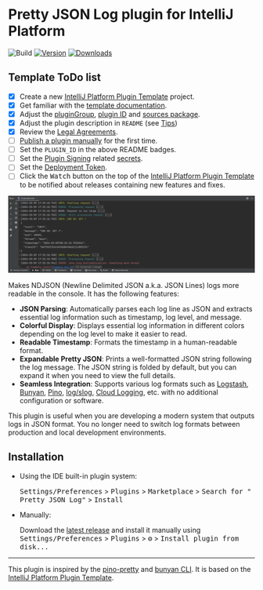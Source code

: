# Pretty JSON Log plugin for IntelliJ Platform

![Build](https://github.com/orangain/pretty-json-log-plugin/workflows/Build/badge.svg)
[![Version](https://img.shields.io/jetbrains/plugin/v/PLUGIN_ID.svg)](https://plugins.jetbrains.com/plugin/PLUGIN_ID)
[![Downloads](https://img.shields.io/jetbrains/plugin/d/PLUGIN_ID.svg)](https://plugins.jetbrains.com/plugin/PLUGIN_ID)

## Template ToDo list

- [x] Create a new [IntelliJ Platform Plugin Template][template] project.
- [x] Get familiar with the [template documentation][template].
- [x] Adjust the [pluginGroup](./gradle.properties), [plugin ID](./src/main/resources/META-INF/plugin.xml)
  and [sources package](./src/main/kotlin).
- [x] Adjust the plugin description in `README` (see [Tips][docs:plugin-description])
- [x] Review
  the [Legal Agreements](https://plugins.jetbrains.com/docs/marketplace/legal-agreements.html?from=IJPluginTemplate).
- [ ] [Publish a plugin manually](https://plugins.jetbrains.com/docs/intellij/publishing-plugin.html?from=IJPluginTemplate)
  for the first time.
- [ ] Set the `PLUGIN_ID` in the above README badges.
- [ ] Set the [Plugin Signing](https://plugins.jetbrains.com/docs/intellij/plugin-signing.html?from=IJPluginTemplate)
  related [secrets](https://github.com/JetBrains/intellij-platform-plugin-template#environment-variables).
- [ ] Set
  the [Deployment Token](https://plugins.jetbrains.com/docs/marketplace/plugin-upload.html?from=IJPluginTemplate).
- [ ] Click the <kbd>Watch</kbd> button on the top of the [IntelliJ Platform Plugin Template][template] to be notified
  about releases containing new features and fixes.

![Plugin screenshot](media/screenshot_expanded.png)

<!-- Plugin description -->
Makes NDJSON (Newline Delimited JSON a.k.a. JSON Lines) logs more readable in the console. It has the following
features:

- **JSON Parsing**: Automatically parses each log line as JSON and extracts essential log information such as timestamp,
  log level, and message.
- **Colorful Display**: Displays essential log information in different colors depending on the log level to make it
  easier to read.
- **Readable Timestamp**: Formats the timestamp in a human-readable format.
- **Expandable Pretty JSON**: Prints a well-formatted JSON string following the log message. The JSON string is folded
  by default, but you can expand it when you need to view the full details.
- **Seamless Integration**: Supports various log formats such
  as [Logstash](https://github.com/logfellow/logstash-logback-encoder), [Bunyan](https://github.com/trentm/node-bunyan),
  [Pino](https://github.com/pinojs/pino), [log/slog](https://pkg.go.dev/log/slog),
  [Cloud Logging](https://cloud.google.com/logging/docs/structured-logging), etc. with no additional configuration or
  software.

This plugin is useful when you are developing a modern system that outputs logs in JSON format. You no longer need to
switch log formats between production and local development environments.
<!-- Plugin description end -->

## Installation

- Using the IDE built-in plugin system:

  <kbd>Settings/Preferences</kbd> > <kbd>Plugins</kbd> > <kbd>Marketplace</kbd> > <kbd>Search for "
  Pretty JSON Log"</kbd> > <kbd>Install</kbd>

- Manually:

  Download the [latest release](https://github.com/orangain/pretty-json-log-plugin/releases/latest) and install it
  manually using
  <kbd>Settings/Preferences</kbd> > <kbd>Plugins</kbd> > <kbd>⚙️</kbd> > <kbd>Install plugin from disk...</kbd>

---
This plugin is inspired by the [pino-pretty](https://github.com/pinojs/pino-pretty)
and [bunyan CLI](https://github.com/trentm/node-bunyan). It is based on
the [IntelliJ Platform Plugin Template][template].

[template]: https://github.com/JetBrains/intellij-platform-plugin-template

[docs:plugin-description]: https://plugins.jetbrains.com/docs/intellij/plugin-user-experience.html#plugin-description-and-presentation
